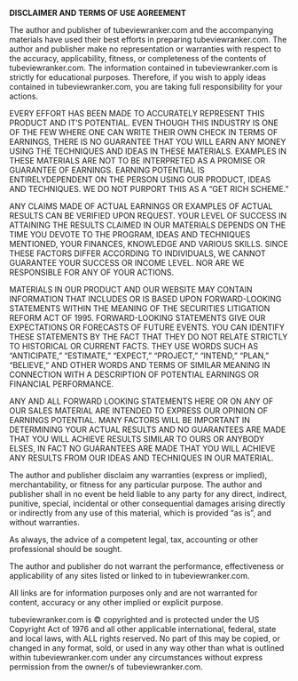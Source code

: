 **DISCLAIMER AND TERMS OF USE AGREEMENT**

The author and publisher of tubeviewranker.com and the accompanying materials have used their best efforts in preparing tubeviewranker.com. The author and publisher make no representation or warranties with respect to the accuracy, applicability, fitness, or completeness of the contents of tubeviewranker.com. The information contained in tubeviewranker.com is strictly for educational purposes. Therefore, if you wish to apply ideas contained in tubeviewranker.com, you are taking full responsibility for your actions.

EVERY EFFORT HAS BEEN MADE TO ACCURATELY REPRESENT THIS PRODUCT AND IT’S POTENTIAL. EVEN THOUGH THIS INDUSTRY IS ONE OF THE FEW WHERE ONE CAN WRITE THEIR OWN CHECK IN TERMS OF EARNINGS, THERE IS NO GUARANTEE THAT YOU WILL EARN ANY MONEY USING THE TECHNIQUES AND IDEAS IN THESE MATERIALS. EXAMPLES IN THESE MATERIALS ARE NOT TO BE INTERPRETED AS A PROMISE OR GUARANTEE OF EARNINGS. EARNING POTENTIAL IS ENTIRELYDEPENDENT ON THE PERSON USING OUR PRODUCT, IDEAS AND TECHNIQUES. WE DO NOT PURPORT THIS AS A “GET RICH SCHEME.”

ANY CLAIMS MADE OF ACTUAL EARNINGS OR EXAMPLES OF ACTUAL RESULTS CAN BE VERIFIED UPON REQUEST. YOUR LEVEL OF SUCCESS IN ATTAINING THE RESULTS CLAIMED IN OUR MATERIALS DEPENDS ON THE TIME YOU DEVOTE TO THE PROGRAM, IDEAS AND TECHNIQUES MENTIONED, YOUR FINANCES, KNOWLEDGE AND VARIOUS SKILLS. SINCE THESE FACTORS DIFFER ACCORDING TO INDIVIDUALS, WE CANNOT GUARANTEE YOUR SUCCESS OR INCOME LEVEL. NOR ARE WE RESPONSIBLE FOR ANY OF YOUR ACTIONS.

MATERIALS IN OUR PRODUCT AND OUR WEBSITE MAY CONTAIN INFORMATION THAT INCLUDES OR IS BASED UPON FORWARD-LOOKING STATEMENTS WITHIN THE MEANING OF THE SECURITIES LITIGATION REFORM ACT OF 1995. FORWARD-LOOKING STATEMENTS GIVE OUR EXPECTATIONS OR FORECASTS OF FUTURE EVENTS. YOU CAN IDENTIFY THESE STATEMENTS BY THE FACT THAT THEY DO NOT RELATE STRICTLY TO HISTORICAL OR CURRENT FACTS. THEY USE WORDS SUCH AS “ANTICIPATE,” “ESTIMATE,” “EXPECT,” “PROJECT,” “INTEND,” “PLAN,” “BELIEVE,” AND OTHER WORDS AND TERMS OF SIMILAR MEANING IN CONNECTION WITH A DESCRIPTION OF POTENTIAL EARNINGS OR FINANCIAL PERFORMANCE.

ANY AND ALL FORWARD LOOKING STATEMENTS HERE OR ON ANY OF OUR SALES MATERIAL ARE INTENDED TO EXPRESS OUR OPINION OF EARNINGS POTENTIAL. MANY FACTORS WILL BE IMPORTANT IN DETERMINING YOUR ACTUAL RESULTS AND NO GUARANTEES ARE MADE THAT YOU WILL ACHIEVE RESULTS SIMILAR TO OURS OR ANYBODY ELSES, IN FACT NO GUARANTEES ARE MADE THAT YOU WILL ACHIEVE ANY RESULTS FROM OUR IDEAS AND TECHNIQUES IN OUR MATERIAL.

The author and publisher disclaim any warranties (express or implied), merchantability, or fitness for any particular purpose. The author and publisher shall in no event be held liable to any party for any direct, indirect, punitive, special, incidental or other consequential damages arising directly or indirectly from any use of this material, which is provided “as is”, and without warranties.

As always, the advice of a competent legal, tax, accounting or other professional should be sought.

The author and publisher do not warrant the performance, effectiveness or applicability of any sites listed or linked to in tubeviewranker.com.

All links are for information purposes only and are not warranted for content, accuracy or any other implied or explicit purpose.

tubeviewranker.com is © copyrighted and is protected under the US Copyright Act of 1976 and all other applicable international, federal, state and local laws, with ALL rights reserved. No part of this may be copied, or changed in any format, sold, or used in any way other than what is outlined within tubeviewranker.com under any circumstances without express permission from the owner/s of tubeviewranker.com.